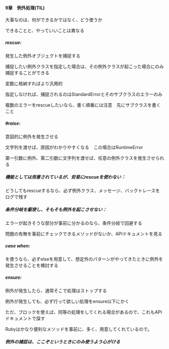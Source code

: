 #### 9章　例外処理(TIL)

大事なのは、何ができるかではなく、どう使うか

できることと、やっていいことは異なる

##### rescue:

発生した例外オブジェクトを捕捉する

捕捉したい例外クラスを指定した場合は、その例外クラスが起こった場合にのみ捕捉することができる

変数に格納すればより汎用的

指定しなければ、捕捉されるのはStandardErrorとそのサブクラスのエラーのみ

複数のエラーをrescueしたいなら、書く順番には注意　先にサブクラスを書くこと

##### #raise:

意図的に例外を発生させる

文字列を渡せば、原因がわかりやすくなる　この場合はRuntimeError

第一引数に例外、第二引数に文字列を渡せば、任意の例外クラスを発生させられる



##### 機能としては用意されているが、安易にrescueを使わない：

どうしてもrescueするなら、必ず例外クラス、メッセージ、バックトレースをログで残す

##### 条件分岐を駆使し、そもそも例外を起こさせない：

エラーが起きそうな部分が事前に分かるのなら、条件分岐で回避する

問題の有無を事前にチェックできるメソッドがないか、APIドキュメントを見る

##### case when:

を使うなら、必ずelseを用意して、想定外のパターンがやってきたときに例外を発生させることを検討する

##### ensure:

例外が発生したら、通常そこで処理はストップする

例外が発生しても、必ず行って欲しい処理をensure以下にかく

ただ、ブロックを使えば、同等の処理をしてくれる場合があるので、これもAPIドキュメントで探す

Rubyはかなり便利なメソッドを事前に、多く、用意してくれているので。



##### 例外の捕捉は、ここぞというときにのみ使うよう心がける

